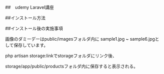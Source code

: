 ##　udemy Laravel講座

##インストール方法

##インストール後の実施事項

画像のダミーデーはpublic/imagesフォルダ内に
sample1.jpg ~ sample6.jpgとして保存しています。

php artisan storage:linkでstorageフォルダにリンク後、

storage/app/public/productsフォルダ内に保存すると表示される。